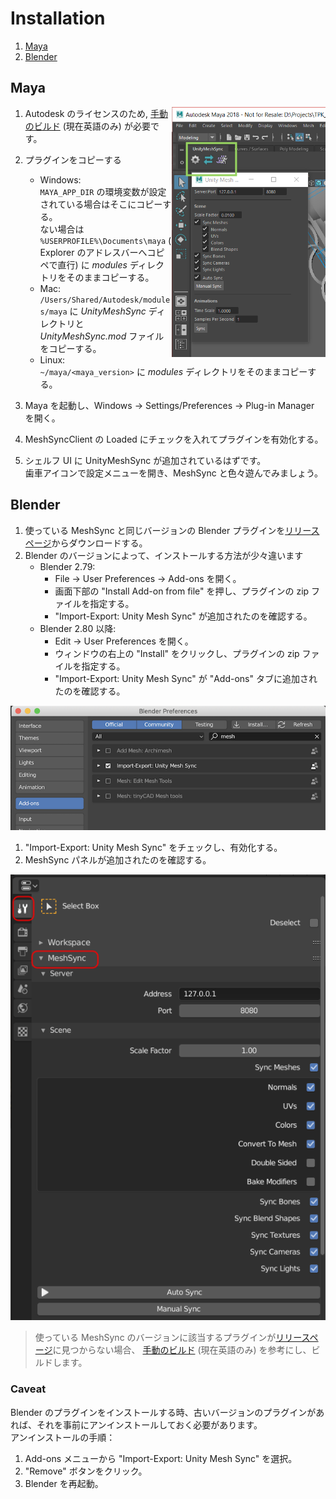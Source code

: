 # Installation

1. [Maya](#maya)
1. [Blender](#blender)

## Maya

<img align="right" src="../Images/MeshSyncClientMaya.png" height=400>

1. Autodesk のライセンスのため, [手動のビルド](../en/BuildDCCPlugins.md) (現在英語のみ) が必要です。
1. プラグインをコピーする
   - Windows:   
     `MAYA_APP_DIR` の環境変数が設定されている場合はそこにコピーする。  
     ない場合は `%USERPROFILE%\Documents\maya` ( Explorer のアドレスバーへコピペで直行) に *modules* ディレクトリをそのままコピーする。
   - Mac:   
     `/Users/Shared/Autodesk/modules/maya` に *UnityMeshSync* ディレクトリと *UnityMeshSync.mod* ファイルをコピーする。
   - Linux:   
     `~/maya/<maya_version>` に *modules* ディレクトリをそのままコピーする。  

1. Maya を起動し、Windows -> Settings/Preferences -> Plug-in Manager を開く。
1. MeshSyncClient の Loaded にチェックを入れてプラグインを有効化する。
1. シェルフ UI に UnityMeshSync が追加されているはずです。  
   歯車アイコンで設定メニューを開き、MeshSync と色々遊んでみましょう。

## Blender
  
1. 使っている MeshSync と同じバージョンの Blender プラグインを[リリースページ](https://github.com/Unity-Technologies/MeshSyncDCCPlugin/releases)からダウンロードする。
1. Blender のバージョンによって、インストールする方法が少々違います
   - Blender 2.79:
     * File -> User Preferences -> Add-ons を開く。
     * 画面下部の "Install Add-on from file" を押し、プラグインの zip ファイルを指定する。
     * "Import-Export: Unity Mesh Sync" が追加されたのを確認する。        
   - Blender 2.80 以降:
     * Edit -> User Preferences を開く。 
     * ウィンドウの右上の "Install" をクリックし、プラグインの zip ファイルを指定する。
     * "Import-Export: Unity Mesh Sync" が "Add-ons" タブに追加されたのを確認する。

![MeshSyncClientBlender_Installation](../Images/MeshSyncClientBlender_Installation.png)

1. "Import-Export: Unity Mesh Sync" をチェックし、有効化する。 
1. MeshSync パネルが追加されたのを確認する。
  
![MeshSyncClientBlender](../Images/MeshSyncClientBlender.png)
   

> 使っている MeshSync のバージョンに該当するプラグインが[リリースページ](https://github.com/Unity-Technologies/MeshSyncDCCPlugin/releases)に見つからない場合、 
  [手動のビルド](../en/BuildDCCPlugins.md) (現在英語のみ) を参考にし、ビルドします。
  
### Caveat

Blender のプラグインをインストールする時、古いバージョンのプラグインがあれば、それを事前にアンインストールしておく必要があります。  
アンインストールの手順：

1. Add-ons メニューから "Import-Export: Unity Mesh Sync" を選択。
1. "Remove" ボタンをクリック。
1. Blender を再起動。
  
